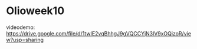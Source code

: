 # Olioweek10

videodemo: https://drive.google.com/file/d/1twIE2vqBhhgJ9gVQCCYjN3lV9xOQizoR/view?usp=sharing
